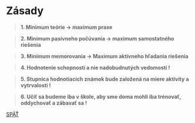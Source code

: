# Zásady

> **1. Minimum teórie -> maximum praxe**

> **2. Minimum pasívneho počúvania -> maximum samostatného riešenia**

> **3. Minimum memorovania -> Maximum aktívneho hľadania riešenia** 

> **4. Hodnotenie schopností a nie nadobudnutých vedomostí !**

> **5. Stupnica hodnotiacich známok bude založená na miere aktivity a vytrvalosti !**

> **6. Učiť sa budeme iba v škole, aby sme doma mohli iba trénovať, oddychovať a zábavať sa !**


[SPÄŤ](../Obsah.md)